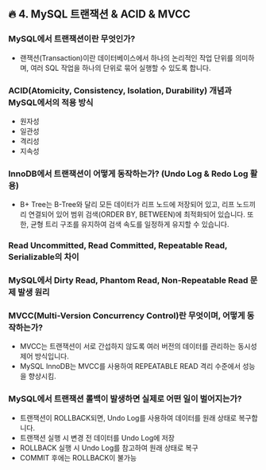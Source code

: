 ## 🔥 4. MySQL 트랜잭션 & ACID & MVCC

### MySQL에서 트랜잭션이란 무엇인가?
- 랜잭션(Transaction)이란 데이터베이스에서 하나의 논리적인 작업 단위를 의미하며, 여러 SQL 작업을 하나의 단위로 묶어 실행할 수 있도록 합니다.

### ACID(Atomicity, Consistency, Isolation, Durability) 개념과 MySQL에서의 적용 방식
- 원자성
- 일관성
- 격리성
- 지속성


### InnoDB에서 트랜잭션이 어떻게 동작하는가? (Undo Log & Redo Log 활용)
- B+ Tree는 B-Tree와 달리 모든 데이터가 리프 노드에 저장되어 있고, 리프 노드끼리 연결되어 있어 범위 검색(ORDER BY, BETWEEN)에 최적화되어 있습니다. 또한, 균형 트리 구조를 유지하여 검색 속도를 일정하게 유지할 수 있습니다.

 
### Read Uncommitted, Read Committed, Repeatable Read, Serializable의 차이


### MySQL에서 Dirty Read, Phantom Read, Non-Repeatable Read 문제 발생 원리


### MVCC(Multi-Version Concurrency Control)란 무엇이며, 어떻게 동작하는가?
- MVCC는 트랜잭션이 서로 간섭하지 않도록 여러 버전의 데이터를 관리하는 동시성 제어 방식입니다.
- MySQL InnoDB는 MVCC를 사용하여 REPEATABLE READ 격리 수준에서 성능을 향상시킴.

### MySQL에서 트랜잭션 롤백이 발생하면 실제로 어떤 일이 벌어지는가?
- 트랜잭션이 ROLLBACK되면, Undo Log를 사용하여 데이터를 원래 상태로 복구합니다.
- 트랜잭션 실행 시 변경 전 데이터를 Undo Log에 저장
- ROLLBACK 실행 시 Undo Log를 참고하여 원래 상태로 복구
- COMMIT 후에는 ROLLBACK이 불가능
